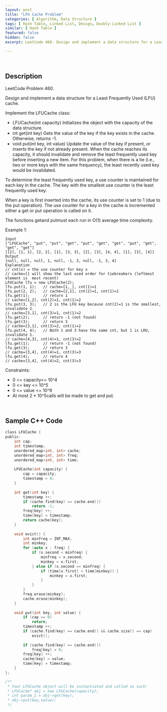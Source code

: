 ```yaml
---
layout: post
title: "LFU Cache Problem"
categories: [ Algorithm, Data Structure ]
tags: [ Hash Table, Linked List, Design, Doubly-Linked List ]
similar: [ Hash Table ]
featured: false
hidden: false
excerpt: LeetCode 460. Design and implement a data structure for a Least Frequently Used (LFU) cache.

---
```


<br />

## Description

LeetCode Problem 460.

Design and implement a data structure for a Least Frequently Used (LFU) cache.

Implement the LFUCache class:
* LFUCache(int capacity) Initializes the object with the capacity of the data structure.
* int get(int key) Gets the value of the key if the key exists in the cache. Otherwise, returns -1.
* void put(int key, int value) Update the value of the key if present, or inserts the key if not already present. When the cache reaches its capacity, it should invalidate and remove the least frequently used key before inserting a new item. For this problem, when there is a tie (i.e., two or more keys with the same frequency), the least recently used key would be invalidated.

To determine the least frequently used key, a use counter is maintained for each key in the cache. The key with the smallest use counter is the least frequently used key.

When a key is first inserted into the cache, its use counter is set to 1 (due to the put operation). The use counter for a key in the cache is incremented either a get or put operation is called on it.

The functions getand putmust each run in O(1) average time complexity.

Example 1:
```
Input
["LFUCache", "put", "put", "get", "put", "get", "get", "put", "get", "get", "get"]
[[2], [1, 1], [2, 2], [1], [3, 3], [2], [3], [4, 4], [1], [3], [4]]
Output
[null, null, null, 1, null, -1, 3, null, -1, 3, 4]
Explanation
// cnt(x) = the use counter for key x
// cache=[] will show the last used order for tiebreakers (leftmost element is  most recent)
LFUCache lfu = new LFUCache(2);
lfu.put(1, 1);   // cache=[1,_], cnt(1)=1
lfu.put(2, 2);   // cache=[2,1], cnt(2)=1, cnt(1)=1
lfu.get(1);      // return 1
// cache=[1,2], cnt(2)=1, cnt(1)=2
lfu.put(3, 3);   // 2 is the LFU key because cnt(2)=1 is the smallest, invalidate 2.
// cache=[3,1], cnt(3)=1, cnt(1)=2
lfu.get(2);      // return -1 (not found)
lfu.get(3);      // return 3
// cache=[3,1], cnt(3)=2, cnt(1)=2
lfu.put(4, 4);   // Both 1 and 3 have the same cnt, but 1 is LRU, invalidate 1.
// cache=[4,3], cnt(4)=1, cnt(3)=2
lfu.get(1);      // return -1 (not found)
lfu.get(3);      // return 3
// cache=[3,4], cnt(4)=1, cnt(3)=3
lfu.get(4);      // return 4
// cache=[3,4], cnt(4)=2, cnt(3)=3
```

Constraints:
* 0 <= capacity<= 10^4
* 0 <= key <= 10^5
* 0 <= value <= 10^9
* At most 2 * 10^5calls will be made to get and put.
<span style="display: none;"></span>
<br />

## Sample C++ Code


```c
class LFUCache {
public:
    int cap;
    int timestamp;
    unordered_map<int, int> cache;
    unordered_map<int, int> freq;
    unordered_map<int, int> time;
    
    LFUCache(int capacity) {
        cap = capacity;
        timestamp = 0;
    }
    
    int get(int key) {
        timestamp ++;
        if (cache.find(key) == cache.end())
            return -1;
        freq[key] ++;
        time[key] = timestamp;
        return cache[key];
    }
    
    void evict() {
        int minfreq = INT_MAX;
        int minkey;
        for (auto x : freq) {
            if (x.second < minfreq) {
                minfreq = x.second;
                minkey = x.first;
            } else if (x.second == minfreq) {
                if (time[x.first] < time[minkey]) {
                    minkey = x.first;
                }
            }
        }
        freq.erase(minkey);
        cache.erase(minkey);
    }
    
    void put(int key, int value) {
        if (cap == 0)
            return;
        timestamp ++;
        if (cache.find(key) == cache.end() && cache.size() == cap)
            evict();
        
        if (cache.find(key) == cache.end())
            freq[key] = 0;
        freq[key] ++;
        cache[key] = value;
        time[key] = timestamp;
    }
};

/**
 * Your LFUCache object will be instantiated and called as such:
 * LFUCache* obj = new LFUCache(capacity);
 * int param_1 = obj->get(key);
 * obj->put(key,value);
 */
```


